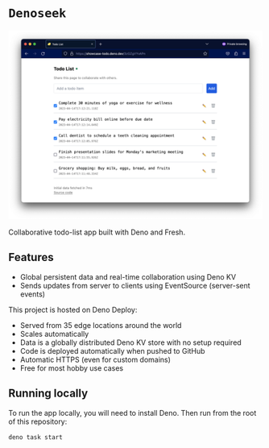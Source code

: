 # `Denoseek`

![Screenshot](./static/screenshot.png)

Collaborative todo-list app built with Deno and Fresh.

## Features

- Global persistent data and real-time collaboration using Deno KV
- Sends updates from server to clients using EventSource (server-sent events)

This project is hosted on Deno Deploy:

- Served from 35 edge locations around the world
- Scales automatically
- Data is a globally distributed Deno KV store with no setup required
- Code is deployed automatically when pushed to GitHub
- Automatic HTTPS (even for custom domains)
- Free for most hobby use cases

## Running locally

To run the app locally, you will need to install Deno. Then run from the root of
this repository:

```
deno task start
```
